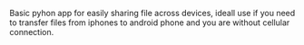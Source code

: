 Basic pyhon app for easily sharing file across devices,
ideall use if you need to transfer files from iphones to android phone and you are without cellular connection.
